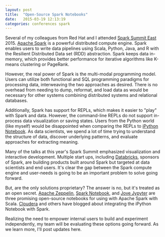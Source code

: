 ```yaml
---
layout: post
title:  "Open-Source Spark Notebooks"
date:   2015-03-19 12:13:19
categories: conferences spark
---
```

Several of my colleagues from Red Hat and I attended [Spark Summit East](http://spark-summit.org/east) 2015.  [Apache Spark](http://spark.apache.org/) is a powerful distributed compute engine.  Spark enables users to write data pipelines using Scala, Python, Java, and R with the Resilient Distributed Data set (RDD) abstraction.  Spark keeps data in-memory, which provides better performance for iterative algorithms like K-means clustering or PageRank.

However, the real power of Spark is the multi-modal programming model. Users can utilize both functional and SQL programming paradigms for processing data, interweaving the two approaches as desired.  There is no overhead from needing to dump, reformat, and load data as would be necessary for other systems combining distributed systems and relational databases.

Additionally, Spark has support for REPLs, which makes it easier to "play" with Spark and data. However, the command-line REPLs do not support in-process data visualization or saving states.  Users from the Python world (like myself) would be disappointed when comparing the REPLs to [iPython Notebook](http://ipython.org/notebook.html). As data scientists, we spend a lot of time trying to understand the structure of data, discover underlying patterns, and evaluate approaches for extracting meaning.

Many of the talks at this year's Spark Summit emphasized visualization and interactive development. Multiple start ups, including [Databricks](https://databricks.com/), sponsors of Spark, are building products built around Spark but targeted at data scientists and end users.  It's clear the gap between the Spark compute engine and user-needs is going to be an important problem to solve going forward.

But, are the only solutions proprietary?  The answer is no, but it's treated as an open secret.  [Apache Zeppelin](https://zeppelin.incubator.apache.org/), [Spark Notebook](https://github.com/andypetrella/spark-notebook), and [Jove Jypyter](https://github.com/jove-sh/jove-jupyter-frontend) are three promising open-source notebooks for using with Apache Spark with Scala.  [Cloudera](http://blog.cloudera.com/blog/2014/08/how-to-use-ipython-notebook-with-apache-spark/) and others have blogged about integrating the iPython Notebook with Spark.

Realizing the need to empower internal users to build and experiment independently, my team will be evaluating these options going forward.  As we learn more, I'll post updates here.
